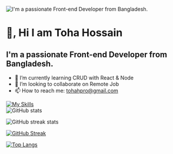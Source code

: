 

![I'm a passionate Front-end Developer from Bangladesh.](https://i.ibb.co/nczXxr6/git-hub-banner.jpg)

# 👋, Hi I am Toha Hossain
## I'm a passionate Front-end Developer from Bangladesh.


- 🌱 I’m currently learning CRUD with React & Node 
- 👯 I’m looking to collaborate on Remote Job 
- 📫 How to reach me: tohahpro@gmail.com 

[![My Skills](https://skillicons.dev/icons?i=html,css,js,bootstrap,tailwind,github,mongodb,nodejs,react,firebase)](https://skillicons.dev)     
![GitHub stats](https://github-readme-stats.vercel.app/api?username=tohahpro&show_icons=true)  




![GitHub streak stats](https://streak-stats.demolab.com/?user=tohahpro)  


[![GitHub Streak](https://streak-stats.demolab.com?user=tohahpro&hide_border=true&border_radius=5.5&date_format=M%20j%5B%2C%20Y%5D&card_width=700&card_height=295)](https://git.io/streak-stats)

[![Top Langs](https://github-readme-stats.vercel.app/api/top-langs/?username=tohahpro)](https://github.com/anuraghazra/github-readme-stats)






